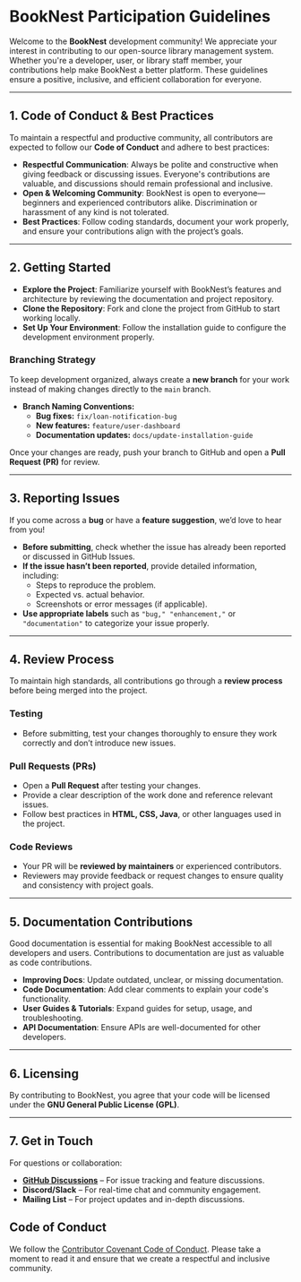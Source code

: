 # BookNest Participation Guidelines

Welcome to the **BookNest** development community! We appreciate your interest in contributing to our open-source library management system. Whether you're a developer, user, or library staff member, your contributions help make BookNest a better platform. These guidelines ensure a positive, inclusive, and efficient collaboration for everyone.

---

## 1. Code of Conduct & Best Practices

To maintain a respectful and productive community, all contributors are expected to follow our **Code of Conduct** and adhere to best practices:

- **Respectful Communication**: Always be polite and constructive when giving feedback or discussing issues. Everyone's contributions are valuable, and discussions should remain professional and inclusive.
- **Open & Welcoming Community**: BookNest is open to everyone—beginners and experienced contributors alike. Discrimination or harassment of any kind is not tolerated.
- **Best Practices**: Follow coding standards, document your work properly, and ensure your contributions align with the project’s goals.

---

## 2. Getting Started

- **Explore the Project**: Familiarize yourself with BookNest’s features and architecture by reviewing the documentation and project repository.
- **Clone the Repository**: Fork and clone the project from GitHub to start working locally.
- **Set Up Your Environment**: Follow the installation guide to configure the development environment properly.

### Branching Strategy
To keep development organized, always create a **new branch** for your work instead of making changes directly to the `main` branch.

- **Branch Naming Conventions:**
  - **Bug fixes:** `fix/loan-notification-bug`
  - **New features:** `feature/user-dashboard`
  - **Documentation updates:** `docs/update-installation-guide`

Once your changes are ready, push your branch to GitHub and open a **Pull Request (PR)** for review.

---

## 3. Reporting Issues

If you come across a **bug** or have a **feature suggestion**, we’d love to hear from you!

- **Before submitting**, check whether the issue has already been reported or discussed in GitHub Issues.
- **If the issue hasn’t been reported**, provide detailed information, including:
  - Steps to reproduce the problem.
  - Expected vs. actual behavior.
  - Screenshots or error messages (if applicable).
- **Use appropriate labels** such as `"bug," "enhancement,"` or `"documentation"` to categorize your issue properly.

---

## 4. Review Process

To maintain high standards, all contributions go through a **review process** before being merged into the project.

### Testing
- Before submitting, test your changes thoroughly to ensure they work correctly and don’t introduce new issues.

### Pull Requests (PRs)
- Open a **Pull Request** after testing your changes.
- Provide a clear description of the work done and reference relevant issues.
- Follow best practices in **HTML, CSS, Java**, or other languages used in the project.

### Code Reviews
- Your PR will be **reviewed by maintainers** or experienced contributors.
- Reviewers may provide feedback or request changes to ensure quality and consistency with project goals.

---

## 5. Documentation Contributions

Good documentation is essential for making BookNest accessible to all developers and users. Contributions to documentation are just as valuable as code contributions.

- **Improving Docs**: Update outdated, unclear, or missing documentation.
- **Code Documentation**: Add clear comments to explain your code's functionality.
- **User Guides & Tutorials**: Expand guides for setup, usage, and troubleshooting.
- **API Documentation**: Ensure APIs are well-documented for other developers.

---

## 6. Licensing

By contributing to BookNest, you agree that your code will be licensed under the **GNU General Public License (GPL)**.

---

## 7. Get in Touch

For questions or collaboration:

- **[GitHub Discussions](https://github.com/maryam370/booking-system/discussions)** – For issue tracking and feature discussions.
- **Discord/Slack** – For real-time chat and community engagement.
- **Mailing List** – For project updates and in-depth discussions.

## Code of Conduct

We follow the [Contributor Covenant Code of Conduct](https://www.contributor-covenant.org/version/2/1/code_of_conduct/). Please take a moment to read it and ensure that we create a respectful and inclusive community.

